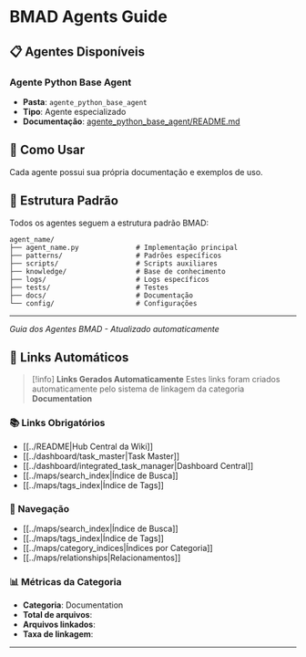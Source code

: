 # BMAD Agents Guide

## 📋 Agentes Disponíveis

### Agente Python Base Agent

- **Pasta**: `agente_python_base_agent`
- **Tipo**: Agente especializado
- **Documentação**: [agente_python_base_agent/README.md](agente_python_base_agent/README.md)

## 🚀 Como Usar

Cada agente possui sua própria documentação e exemplos de uso.

## 📁 Estrutura Padrão

Todos os agentes seguem a estrutura padrão BMAD:

```
agent_name/
├── agent_name.py              # Implementação principal
├── patterns/                  # Padrões específicos
├── scripts/                   # Scripts auxiliares
├── knowledge/                 # Base de conhecimento
├── logs/                      # Logs específicos
├── tests/                     # Testes
├── docs/                      # Documentação
└── config/                    # Configurações
```

---
*Guia dos Agentes BMAD - Atualizado automaticamente*

## 🔗 **Links Automáticos**

> [!info] **Links Gerados Automaticamente**
> Estes links foram criados automaticamente pelo sistema de linkagem da categoria **Documentation**

### **📚 Links Obrigatórios**
- [[../README|Hub Central da Wiki]]
- [[../dashboard/task_master|Task Master]]
- [[../dashboard/integrated_task_manager|Dashboard Central]]
- [[../maps/search_index|Índice de Busca]]
- [[../maps/tags_index|Índice de Tags]]

### **🧭 Navegação**
- [[../maps/search_index|Índice de Busca]]
- [[../maps/tags_index|Índice de Tags]]
- [[../maps/category_indices|Índices por Categoria]]
- [[../maps/relationships|Relacionamentos]]

### **📊 Métricas da Categoria**
- **Categoria**: Documentation
- **Total de arquivos**: <!-- Contador automático -->
- **Arquivos linkados**: <!-- Contador automático -->
- **Taxa de linkagem**: <!-- Percentual automático -->

---

